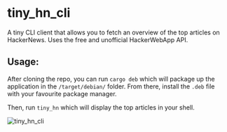 # tiny_hn_cli
A tiny CLI client that allows you to fetch an overview of the top articles on HackerNews. 
Uses the free and unofficial HackerWebApp API. 

## Usage: 
After cloning the repo, you can run `cargo deb` which will package up the application in the `/target/debian/` folder. 
From there, install the `.deb` file with your favourite package manager. 

Then, run `tiny_hn` which will display the top articles in your shell. 

![tiny_hn_cli](https://user-images.githubusercontent.com/5974318/196332438-45df123a-749c-4b6f-b33d-248d946e2589.png)
